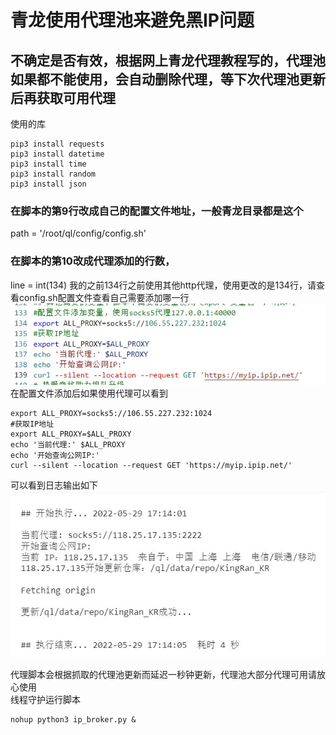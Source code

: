 # 青龙使用代理池来避免黑IP问题
## 不确定是否有效，根据网上青龙代理教程写的，代理池如果都不能使用，会自动删除代理，等下次代理池更新后再获取可用代理
使用的库
```
pip3 install requests
pip3 install datetime
pip3 install time
pip3 install random
pip3 install json
```
### 在脚本的第9行改成自己的配置文件地址，一般青龙目录都是这个
path = '/root/ql/config/config.sh'
### 在脚本的第10改成代理添加的行数，
line = int(134)
我的之前134行之前使用其他http代理，使用更改的是134行，请查看config.sh配置文件查看自己需要添加哪一行
<br>
<img src="./img/htt.jpg" alt="">
<br>
在配置文件添加后如果使用代理可以看到

```
export ALL_PROXY=socks5://106.55.227.232:1024
#获取IP地址
export ALL_PROXY=$ALL_PROXY
echo '当前代理:' $ALL_PROXY
echo '开始查询公网IP:'
curl --silent --location --request GET 'https://myip.ipip.net/'
```
可以看到日志输出如下
<br>
<img src="./img/sc.jpg" alt="">


代理脚本会根据抓取的代理池更新而延迟一秒钟更新，代理池大部分代理可用请放心使用
<br>
线程守护运行脚本
```
nohup python3 ip_broker.py &
```

